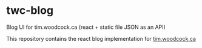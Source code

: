 # twc-blog
Blog UI for tim.woodcock.ca (react + static file JSON as an API)

This repository contains the react blog implementation for [tim.woodcock.ca][]

[tim.woodcock.ca]: http://tim.woodcock.ca/
